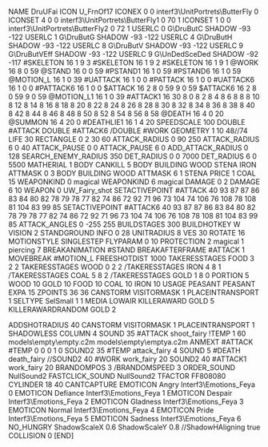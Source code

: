 NAME 			DruUFai
ICON 			U_FrnOf17
ICONEX 0 0 interf3\UnitPortrets\ButterFly 0
ICONSET 4 0 0 interf3\UnitPortrets\ButterFly1 0 70 1
ICONSET 1 0 0 interf3\UnitPortrets\ButterFly2 0 72 1
USERLC 			0 G\DruButC    SHADOW -93 -122
USERLC 			1 G\DruButG    SHADOW -93 -122
USERLC 			4 G\DruButH    SHADOW -93 -122
USERLC 			8 G\DruButV    SHADOW -93 -122
USERLC 			9 G\DruButVEff SHADOW -93 -122
USERLC 			9 G\UnDedSceDed SHADOW -92 -117
#SKELETON               16 1 9 3
#SKELETON               16 1 9 2
#SKELETON               16 1 9 1
@WORK      		16 8 0 59
@STAND     		16 0 0 59
#PSTAND1     		16 1 0 59
#PSTAND6     		16 1 0 59
@MOTION_L  		16 1 0 39
#UATTACK    		16 1 0 0
#PATTACK    		16 1 0 0
#UATTACK6   		16 1 0 0
#PATTACK6   		16 1 0 0
$ATTACK    		16 2 8 0 59 9 0 59
$ATTACK6    		16 2 8 0 59 9 0 59
@MOTION_L1 		16 1 0 39
#ATTACK1   		16 30 8 0 8 2 8 4 8 6 8 8 8 10 8 12 8 14 8 16 8 18 8 20 8 22 8 24 8 26 8 28 8 30 8 32 8 34 8 36 8 38 8 40 8 42 8 44 8 46 8 48 8 50 8 52 8 54 8 56 8 58
@DEATH     		16 4 0 20
@SUMMON			16 4 20 0
#DEATHLIE1 		16 1 4 20
SPEEDSCALE 		100
DOUBLE 			#ATTACK
DOUBLE 			#ATTACK6
/DOUBLE 			#WORK
GEOMETRY 		1 10 48//74
LIFE     		30
RECTANGLE 		0 2 30 60
ATTACK_RADIUS 		0 90 250
ATTACK_RADIUS 		6 0 40
ATTACK_PAUSE 		0 0
ATTACK_PAUSE 		6 0
ADD_ATTACK_RADIUS 	0 128
SEARCH_ENEMY_RADIUS 	350
DET_RADIUS 		0 0 7000
DET_RADIUS 		6 0 5500
MATHERIAL 		1 BODY
CANKILL 5 BODY BUILDING WOOD STENA IRON
ATTMASK                 0 3 BODY BUILDING WOOD
ATTMASK                 6 1 STENA
PRICE 			1 COAL 15
WEAPONKIND 		0 magical
WEAPONKIND 		6 magical
DAMAGE   		0 2
DAMAGE   		6 10
WEAPON 			0 UW_Fairy_shot
SETACTIVEPOINT 		#ATTACK 40 93 87 87 86 83 84 80 82 78 79 78 77 82 74 86 72 92 71 96 73 104 74 106 76 108 78 108 81 104 83 99 85
SETACTIVEPOINT 		#ATTACK6 40 93 87 87 86 83 84 80 82 78 79 78 77 82 74 86 72 92 71 96 73 104 74 106 76 108 78 108 81 104 83 99 85
ATTACK_ANGLES 	 	0 -255 255
BUILDSTAGES 		300
BUILDHOTKEY		W
VISION 			2
STANDGROUND
INFO 			0 28
UNITRADIUS 		8
VES 			30
ROTATE 			16
MOTIONSTYLE 		SINGLESTEP
FLYPARAM 		0 10
PROTECTION 		2 magical 1 piercing 7
BREAKANIMATION 		#STAND
BREAKAFTERFRAME #ATTACK 1
MOVEBREAK 		#MOTION_L
FREESHOTDIST 		1000
TAKERESSTAGES 		FOOD  3 2 2
TAKERESSTAGES 		WOOD  0 2 2
/TAKERESSTAGES IRON  4 8 1
/TAKERESSTAGES COAL  5 8 2
/TAKERESSTAGES GOLD  1 8 0
PORTION 		5 WOOD 10 GOLD 10 FOOD 10 COAL 10 IRON 10
USAGE 			PEASANT
PEASANT
EXPA 			15
ZPOINTS 36 36
CANSTORM
VISITORMASK 		1
PLACEINTRANSPORT 	1
SELTYPE SelSmall 1 1
MEDIA LOWAIR
KILLERAWARD             GOLD 5
KILLERAWARDRANDOM       GOLD 2

ADDSHOTRADIUS 40
CANSTORM
VISITORMASK 1
PLACEINTRANSPORT 1
SHADOWLESS
COLUMN 4
SOUND 35 #ATTACK shoot_fairy
!TEMP  1 60 models\empty\empty.c2m models\empty\emptya.c2m
ANMEXT #ATTACK #TEMP 0 0 0 1 0
SOUND2 35 #TEMP attack_fairy 4
SOUND 5 #DEATH death_fairy
//SOUND2 40 #WORK work_fairy 20
SOUND2 40 #ATTACK1 work_fairy 20
BRANDOMPOS 3
/BRANDOMSPEED 3
ORDER_SOUND NullSound2
FASTCLICK_SOUND NullSound2
TFACTOR FF808080
CYLINDER 18 40
CANTCAPTURE
EMOTICON Angry Interf3\Emotions_Feya 0
EMOTICON Defiance Interf3\Emotions_Feya 1
EMOTICON Despair Interf3\Emotions_Feya 2
EMOTICON Gladness Interf3\Emotions_Feya 3
EMOTICON Normal Interf3\Emotions_Feya 4
EMOTICON Pride Interf3\Emotions_Feya 5
EMOTICON Sadness Interf3\Emotions_Feya 6
NO_HUNGRY
ShadowScaleX 0.6
ShadowScaleY 0.8
//ShadowHAligning true
COLLISION 0
[END]
